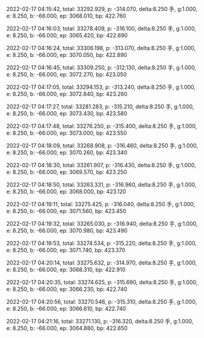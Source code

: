 2022-02-17 04:15:42, total: 33292.929, p: -314.070, delta:8.250 手, g:1.000, e: 8.250, b: -66.000, ep: 3068.010, bp: 422.760

2022-02-17 04:16:03, total: 33278.409, p: -316.100, delta:8.250 手, g:1.000, e: 8.250, b: -66.000, ep: 3065.420, bp: 422.690

2022-02-17 04:16:24, total: 33306.198, p: -313.070, delta:8.250 手, g:1.000, e: 8.250, b: -66.000, ep: 3070.050, bp: 422.890

2022-02-17 04:16:45, total: 33309.250, p: -312.130, delta:8.250 手, g:1.000, e: 8.250, b: -66.000, ep: 3072.270, bp: 423.050

2022-02-17 04:17:05, total: 33294.153, p: -313.240, delta:8.250 手, g:1.000, e: 8.250, b: -66.000, ep: 3072.840, bp: 423.260

2022-02-17 04:17:27, total: 33281.283, p: -315.210, delta:8.250 手, g:1.000, e: 8.250, b: -66.000, ep: 3073.430, bp: 423.580

2022-02-17 04:17:48, total: 33276.250, p: -315.400, delta:8.250 手, g:1.000, e: 8.250, b: -66.000, ep: 3073.000, bp: 423.550

2022-02-17 04:18:09, total: 33268.908, p: -316.460, delta:8.250 手, g:1.000, e: 8.250, b: -66.000, ep: 3070.260, bp: 423.340

2022-02-17 04:18:30, total: 33261.907, p: -316.430, delta:8.250 手, g:1.000, e: 8.250, b: -66.000, ep: 3069.570, bp: 423.250

2022-02-17 04:18:50, total: 33263.331, p: -316.960, delta:8.250 手, g:1.000, e: 8.250, b: -66.000, ep: 3068.000, bp: 423.120

2022-02-17 04:19:11, total: 33275.425, p: -316.040, delta:8.250 手, g:1.000, e: 8.250, b: -66.000, ep: 3071.560, bp: 423.450

2022-02-17 04:19:32, total: 33265.030, p: -316.940, delta:8.250 手, g:1.000, e: 8.250, b: -66.000, ep: 3070.980, bp: 423.490

2022-02-17 04:19:53, total: 33274.534, p: -315.220, delta:8.250 手, g:1.000, e: 8.250, b: -66.000, ep: 3071.740, bp: 423.370

2022-02-17 04:20:14, total: 33275.632, p: -314.970, delta:8.250 手, g:1.000, e: 8.250, b: -66.000, ep: 3068.310, bp: 422.910

2022-02-17 04:20:35, total: 33274.625, p: -315.690, delta:8.250 手, g:1.000, e: 8.250, b: -66.000, ep: 3066.230, bp: 422.740

2022-02-17 04:20:56, total: 33270.546, p: -315.310, delta:8.250 手, g:1.000, e: 8.250, b: -66.000, ep: 3066.610, bp: 422.740

2022-02-17 04:21:16, total: 33271.130, p: -316.320, delta:8.250 手, g:1.000, e: 8.250, b: -66.000, ep: 3064.880, bp: 422.650